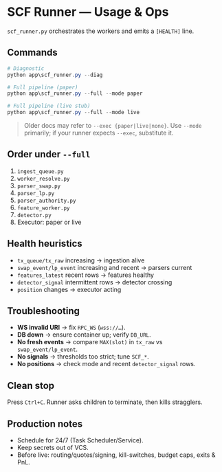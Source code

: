 # SCF Runner — Usage & Ops

`scf_runner.py` orchestrates the workers and emits a `[HEALTH]` line.

## Commands

```powershell
# Diagnostic
python app\scf_runner.py --diag

# Full pipeline (paper)
python app\scf_runner.py --full --mode paper

# Full pipeline (live stub)
python app\scf_runner.py --full --mode live
```
> Older docs may refer to `--exec {paper|live|none}`. Use `--mode` primarily; if your runner expects `--exec`, substitute it.

## Order under `--full`

1. `ingest_queue.py`  
2. `worker_resolve.py`  
3. `parser_swap.py`  
4. `parser_lp.py`  
5. `parser_authority.py`  
6. `feature_worker.py`  
7. `detector.py`  
8. Executor: paper or live

## Health heuristics

- `tx_queue/tx_raw` increasing → ingestion alive  
- `swap_event/lp_event` increasing and recent → parsers current  
- `features_latest` recent rows → features healthy  
- `detector_signal` intermittent rows → detector crossing  
- `position` changes → executor acting

## Troubleshooting

- **WS invalid URI** → fix `RPC_WS` (`wss://…`).  
- **DB down** → ensure container up; verify `DB_URL`.  
- **No fresh events** → compare `MAX(slot)` in `tx_raw` vs `swap_event/lp_event`.  
- **No signals** → thresholds too strict; tune `SCF_*`.  
- **No positions** → check mode and recent `detector_signal` rows.

## Clean stop

Press `Ctrl+C`. Runner asks children to terminate, then kills stragglers.

## Production notes

- Schedule for 24/7 (Task Scheduler/Service).
- Keep secrets out of VCS.
- Before live: routing/quotes/signing, kill-switches, budget caps, exits & PnL.
